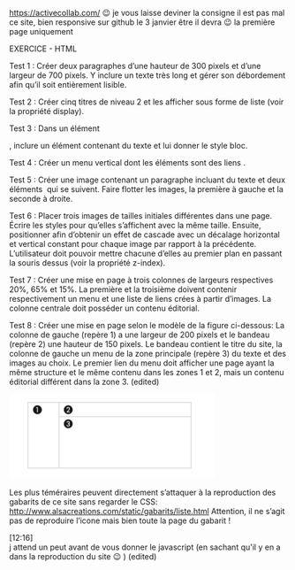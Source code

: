 
https://activecollab.com/
:wink: je vous laisse deviner la consigne 
il est pas mal ce site, bien responsive
sur github le 3 janvier être il devra :wink:
la première page uniquement
>

EXERCICE - HTML

Test 1 :
Créer deux paragraphes d’une hauteur de 300 pixels et d’une largeur de 700
pixels. Y inclure un texte très long et gérer son débordement afin qu’il soit
entièrement lisible.

Test 2 :
Créer cinq titres de niveau 2 et les afficher sous forme de liste (voir la propriété
display).

Test 3 :
Dans un élément <div>, inclure un élément <span> contenant du texte et lui
donner le style bloc.

Test 4 :
Créer un menu vertical dont les éléments sont des liens <a>.

Test 5 :
Créer une image contenant un paragraphe incluant du texte et deux éléments
<img /> qui se suivent. Faire flotter les images, la première à gauche et la
seconde à droite.


Test 6 :
Placer trois images de tailles initiales différentes dans une page. Écrire les styles
pour qu’elles s’affichent avec la même taille. Ensuite, positionner afin d’obtenir
un effet de cascade avec un décalage horizontal et vertical constant pour chaque
image par rapport à la précédente. L’utilisateur doit pouvoir mettre chacune
d’elles au premier plan en passant la souris dessus (voir la propriété z-index).

Test 7 :
Créer une mise en page à trois colonnes de largeurs respectives 20%, 65% et 15%.
La première et la troisième doivent contenir respectivement un menu et une liste
de liens crées à partir d’images. La colonne centrale doit posséder un contenu
éditorial.

Test 8 :
Créer une mise en page selon le modèle de la figure ci-dessous:
La colonne de gauche (repère 1) a une largeur de 200 pixels et le bandeau (repère
2) une hauteur de 150 pixels. Le bandeau contient le titre du site, la colonne de
gauche un menu de la zone principale (repère 3) du texte et des images au choix.
Le premier lien du menu doit afficher une page ayant la même structure et le
même contenu dans les zones 1 et 2, mais un contenu éditorial différent dans la
zone 3. (edited)

![](a.png)

Les plus téméraires peuvent directement s’attaquer à la reproduction des gabarits
de ce site sans regarder le CSS:
http://www.alsacreations.com/static/gabarits/liste.html
Attention, il ne s’agit pas de reproduire l’icone mais bien toute la page du gabarit
!

[12:16]  
j attend un peut avant de vous donner le javascript (en sachant qu'il y en a dans la reproduction du site :wink: ) (edited)
